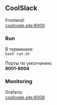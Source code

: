 ## CoolSlack

Frontend:   
[coolcode.site:8000](http://coolcode.site:8000)



### Run
В терминале:  
`bash run.sh`

Порты по умолчанию:  
**8001-8004**

### Monitoring
Grafana:  
[coolcode.site:8008](http://coolcode.site:8008)
